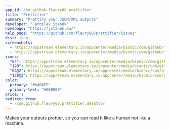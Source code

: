 ```yaml
---
app_id: com.github.fleury08.prettifier
title: "Prettifier"
summary: "Prettify your JSON/XML outputs"
developer: "Jaroslav Staněk"
homepage: "https://jstanek.eu/"
help_page: "https://github.com/fleury08/prettifier/issues"
dist: juno
screenshots:
  - https://appstream.elementary.io/appcenter/media/bionic/com/github/fleury08.prettifier/95F5FD1CD7C1DBE03B38077691E5B235/screenshots/image-1_orig.png
  - https://appstream.elementary.io/appcenter/media/bionic/com/github/fleury08.prettifier/95F5FD1CD7C1DBE03B38077691E5B235/screenshots/image-2_orig.png
icons:
  "64": https://appstream.elementary.io/appcenter/media/bionic/com/github/fleury08.prettifier/95F5FD1CD7C1DBE03B38077691E5B235/icons/64x64/com.github.fleury08.prettifier_com.github.fleury08.prettifier.png
  "128": https://appstream.elementary.io/appcenter/media/bionic/com/github/fleury08.prettifier/95F5FD1CD7C1DBE03B38077691E5B235/icons/128x128/com.github.fleury08.prettifier_com.github.fleury08.prettifier.png
  "64@2": https://appstream.elementary.io/appcenter/media/bionic/com/github/fleury08.prettifier/95F5FD1CD7C1DBE03B38077691E5B235/icons/64x64@2/com.github.fleury08.prettifier_com.github.fleury08.prettifier.png
  "128@2": https://appstream.elementary.io/appcenter/media/bionic/com/github/fleury08.prettifier/95F5FD1CD7C1DBE03B38077691E5B235/icons/128x128@2/com.github.fleury08.prettifier_com.github.fleury08.prettifier.png
color:
  primary: "#64BAFF"
  primary-text: "#000000"
price: 1
redirect_from:
  - /com.github.fleury08.prettifier.desktop/
---
```


<p>Makes your outputs prettier, so you can read It like a human not like a machine.</p>